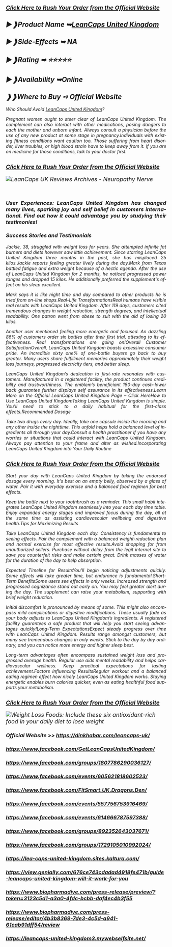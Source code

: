<h2 align="justify"><em><a href="https://dinkhabar.com/leancaps-uk/"><span style="font-size: large;"><span lang="en-US">Click Here to Rush Your Order from the Official Website</span></span></a></em></h2>
<h2 align="justify"><em>►❱<span lang="en-US">Product Name ➥</span><a href="https://dinkhabar.com/leancaps-uk/"><span lang="en-US">LeanCaps United Kingdom</span></a></em></h2>
<h2 lang="en-US" align="justify"><em>►❱Side-Effects ➥ NA</em></h2>
<h2 lang="en-US" align="justify"><em>►❱Rating ➥ ⭐⭐⭐⭐⭐</em></h2>
<h2 lang="en-US" align="justify"><em>►❱Availability ➥Online</em></h2>
<h2 lang="en-US" align="justify"><em>❱❱Where to Buy ➺ Official Website</em></h2>
<p lang="en-US" align="justify"><em>Who Should Avoid <a href="https://dinkhabar.com/leancaps-uk/">LeanCaps United Kingdom</a>?</em></p>
<p lang="en-US" align="justify"><em>Pregnant women ought to steer clear of LeanCaps United Kingdom. The complement can also interact with other medications, posing dangers to each the mother and unborn infant. Always consult a physician before the use of any new product at some stage in pregnancy.Individuals with existing fitness conditions want caution too. Those suffering from heart disorder, liver troubles, or high blood strain have to keep away from it. If you are on medicine for those conditions, talk to your doctor first.</em></p>
<h2 align="justify"><em><a href="https://dinkhabar.com/leancaps-uk/"><span style="font-size: large;"><span lang="en-US">Click Here to Rush Your Order from the Official Website</span></span></a></em></h2>
<p><em><span style="font-size: large;"><span lang="en-US"><img src="https://neuropathynerve.com/wp-content/uploads/2024/12/LeanCaps.png" alt="LeanCaps UK Reviews Archives - Neuropathy Nerve" /></span></span></em></p>
<p lang="en-US" align="justify">&nbsp;</p>
<h3 lang="en-US" align="justify"><em>User Experiences: LeanCaps United Kingdom has changed many lives, sparking joy and self belief in customers international. Find out how it could advantage you by studying their testimonies!</em></h3>
<h3 lang="en-US" align="justify"><em>Success Stories and Testimonials</em></h3>
<p lang="en-US" align="justify"><em>Jackie, 38, struggled with weight loss for years. She attempted infinite fat burners and diets however saw little achievement. Since starting LeanCaps United Kingdom three months in the past, she has misplaced 25 kilos.Jackie reports feeling greater lively during the day.Mark from Texas battled fatigue and extra weight because of a hectic agenda. After the use of LeanCaps United Kingdom for 2 months, he noticed progressed power ranges and dropped 15 kilos. He additionally preferred the supplement's effect on his sleep excellent.</em></p>
<p lang="en-US" align="justify"><em>Mark says it is like night time and day compared to other products he is tried from on-line shops.Real-Life TransformationsReal humans have visible real results with LeanCaps United Kingdom. After 119 days, customers cited tremendous changes in weight reduction, strength degrees, and intellectual readability. One patron went from obese to suit with the aid of losing 20 kilos.</em></p>
<p lang="en-US" align="justify"><em>Another user mentioned feeling more energetic and focused. An dazzling 86% of customers order six bottles after their first trial, attesting to its effectiveness. Real transformations are going on!Overall Customer SatisfactionOverall, LeanCaps United Kingdom boasts excessive consumer pride. An incredible sixty one% of one-bottle buyers go back to buy greater. Many users share fulfillment memories approximately their weight loss journeys, progressed electricity tiers, and better sleep.</em></p>
<p lang="en-US" align="justify"><em>LeanCaps United Kingdom&rsquo;s dedication to first-rate resonates with customers. Manufactured in a registered facility, the product continues credibility and trustworthiness. The emblem&rsquo;s beneficiant 180-day cash-lower back guarantee further displays self assurance in its effectiveness.Learn More on the Official LeanCaps United Kingdom Page &ndash; Click HereHow to Use LeanCaps United KingdomTaking LeanCaps United Kingdom is simple. You'll need to stick to a daily habitual for the first-class effects.Recommended Dosage</em></p>
<p lang="en-US" align="justify"><em>Take two drugs every day. Ideally, take one capsule inside the morning and any other inside the nighttime. This unfold helps hold a balanced level of ingredients all through your day.Consult a health practitioner if you have any worries or situations that could interact with LeanCaps United Kingdom. Always pay attention to your frame and alter as wished.Incorporating LeanCaps United Kingdom into Your Daily Routine</em></p>
<h2 align="justify"><em><a href="https://dinkhabar.com/leancaps-uk/"><span style="font-size: large;"><span lang="en-US">Click Here to Rush Your Order from the Official Website</span></span></a></em></h2>
<p lang="en-US" align="justify"><em>Start your day with LeanCaps United Kingdom by taking the endorsed dosage every morning. It's best on an empty belly, observed by a glass of water. Pair it with everyday exercise and a balanced food regimen for best effects.</em></p>
<p lang="en-US" align="justify"><em>Keep the bottle next to your toothbrush as a reminder. This small habit integrates LeanCaps United Kingdom seamlessly into your each day time table. Enjoy expanded energy stages and improved focus during the day, all at the same time as assisting cardiovascular wellbeing and digestive health.Tips for Maximizing Results</em></p>
<p lang="en-US" align="justify"><em>Take LeanCaps United Kingdom each day. Consistency is fundamental to seeing effects. Pair the complement with a balanced weight-reduction plan and normal exercise for most effective results.Avoid shopping for from unauthorized sellers. Purchase without delay from the legit internet site to save you counterfeit risks and make certain great. Drink masses of water for the duration of the day to help absorption.</em></p>
<p lang="en-US" align="justify"><em>Expected Timeline for ResultsYou'll begin noticing adjustments quickly. Some effects will take greater time, but endurance is fundamental.Short-Term BenefitsSome users see effects in only weeks. Increased strength and progressed cognizance stand out early on. You may feel greater alert during the day. The supplement can raise your metabolism, supporting with brief weight reduction.</em></p>
<p lang="en-US" align="justify"><em>Initial discomfort is pronounced by means of some. This might also encompass mild complications or digestive modifications. These usually fade as your body adjusts to LeanCaps United Kingdom&rsquo;s ingredients. A registered facility guarantees a safe product that will help you start seeing advantages quickly!Long-Term ExpectationsExpect steady progress over time with LeanCaps United Kingdom. Results range amongst customers, but many see tremendous changes in only weeks. Stick to the day by day ordinary, and you can notice more energy and higher sleep best.</em></p>
<p lang="en-US" align="justify"><em>Long-term advantages often encompass sustained weight loss and progressed average health. Regular use aids mental readability and helps cardiovascular wellness. Keep practical expectations for lasting achievement.Factors Influencing ResultsRegular workout and a balanced eating regimen effect how nicely LeanCaps United Kingdom works. Staying energetic enables burn calories quicker, even as eating healthful food supports your metabolism.</em></p>
<h2 align="justify"><em><a href="https://dinkhabar.com/leancaps-uk/"><span style="font-size: large;"><span lang="en-US">Click Here to Rush Your Order from the Official Website</span></span></a></em></h2>
<p><em><span style="font-size: large;"><span lang="en-US"><img src="https://static.toiimg.com/photo/86196514.cms" alt="Weight Loss Foods: Include these six antioxidant-rich food in your daily  diet to lose weight" /></span></span></em></p>
<h3 lang="en-US" align="justify"><em><strong>Official Website &gt;&gt;</strong> <a href="https://dinkhabar.com/leancaps-uk/">https://dinkhabar.com/leancaps-uk/</a></em></h3>
<h3 lang="en-US" align="justify"><em><a href="https://www.facebook.com/GetLeanCapsUnitedKingdom/">https://www.facebook.com/GetLeanCapsUnitedKingdom/</a></em></h3>
<h3 lang="en-US" align="justify"><em><a href="https://www.facebook.com/groups/1807786290036127/">https://www.facebook.com/groups/1807786290036127/</a></em></h3>
<h3 lang="en-US" align="justify"><em><a href="https://www.facebook.com/events/605621818602523/">https://www.facebook.com/events/605621818602523/</a></em></h3>
<h3 lang="en-US" align="justify"><em><a href="https://www.facebook.com/FitSmart.UK.Dragons.Den/">https://www.facebook.com/FitSmart.UK.Dragons.Den/</a></em></h3>
<h3 lang="en-US" align="justify"><em><a href="https://www.facebook.com/events/557756753916469/">https://www.facebook.com/events/557756753916469/</a></em></h3>
<h3 lang="en-US" align="justify"><em><a href="https://www.facebook.com/events/614666787597388/">https://www.facebook.com/events/614666787597388/</a></em></h3>
<h3 lang="en-US" align="justify"><em><a href="https://www.facebook.com/groups/892352643037671/">https://www.facebook.com/groups/892352643037671/</a></em></h3>
<h3 lang="en-US" align="justify"><em><a href="https://www.facebook.com/groups/1729105010992024/">https://www.facebook.com/groups/1729105010992024/</a></em></h3>
<h3 lang="en-US" align="justify"><em><a href="https://lea-caps-united-kingdom.sites.kaltura.com/">https://lea-caps-united-kingdom.sites.kaltura.com/</a></em></h3>
<h3 lang="en-US" align="justify"><em><a href="https://view.genially.com/676ce743cdadad4918fe471b/guide-leancaps-united-kingdom-will-it-work-for-you">https://view.genially.com/676ce743cdadad4918fe471b/guide-leancaps-united-kingdom-will-it-work-for-you</a></em></h3>
<h3 lang="en-US" align="justify"><em><a href="https://www.biopharmadive.com/press-release/preview/?token=3123c5d1-a3a0-4fdc-bcbb-daf4ec4b3f55">https://www.biopharmadive.com/press-release/preview/?token=3123c5d1-a3a0-4fdc-bcbb-daf4ec4b3f55</a></em></h3>
<h3 lang="en-US" align="justify"><em><a href="https://www.biopharmadive.com/press-release/editor/4b3b8369-7de3-4c5d-a941-61cab91dff54/review">https://www.biopharmadive.com/press-release/editor/4b3b8369-7de3-4c5d-a941-61cab91dff54/review</a></em></h3>
<h3 lang="en-US" align="justify"><em><a href="https://leancaps-united-kingdom3.mywebselfsite.net/">https://leancaps-united-kingdom3.mywebselfsite.net/</a></em></h3>
